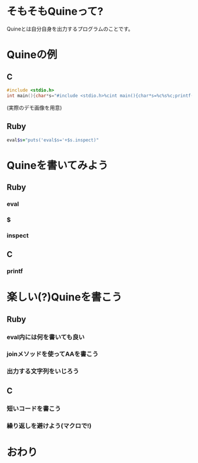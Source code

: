 # そもそもQuineって?
Quineとは自分自身を出力するプログラムのことです。

# Quineの例
## C
```c
#include <stdio.h>
int main(){char*s="#include <stdio.h>%cint main(){char*s=%c%s%c;printf(s, 10, 34, s, 34);}";printf(s, 10, 34, s, 34);}
```
(実際のデモ画像を用意)
## Ruby
```ruby
eval$s="puts('eval$s='+$s.inspect)"
```

# Quineを書いてみよう
## Ruby
### eval
### $
### inspect
## C
### printf

# 楽しい(?)Quineを書こう
## Ruby
### eval内には何を書いても良い
### joinメソッドを使ってAAを書こう
### 出力する文字列をいじろう
## C
### 短いコードを書こう
### 繰り返しを避けよう(マクロで!)

# おわり